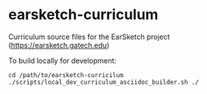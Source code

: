 # earsketch-curriculum
Curriculum source files for the EarSketch project (https://earsketch.gatech.edu)

To build locally for development:

```shell
cd /path/to/earsketch-curricilum
./scripts/local_dev_curriculum_asciidoc_builder.sh ./
```